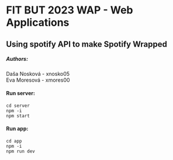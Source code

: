 # FIT BUT 2023 WAP - Web Applications
## Using spotify API to make Spotify Wrapped

##### Authors:
Daša Nosková - xnosko05 <br />
Eva Moresová - xmores00 <br />

#### Run server:
`cd server` <br />
`npm -i ` <br />
`npm start`
#### Run app:
`cd app` <br />
`npm -i ` <br />
`npm run dev`
